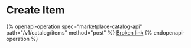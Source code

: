# Create Item

{% openapi-operation spec="marketplace-catalog-api" path="/v1/catalog/items" method="post" %}
[Broken link](broken-reference)
{% endopenapi-operation %}
